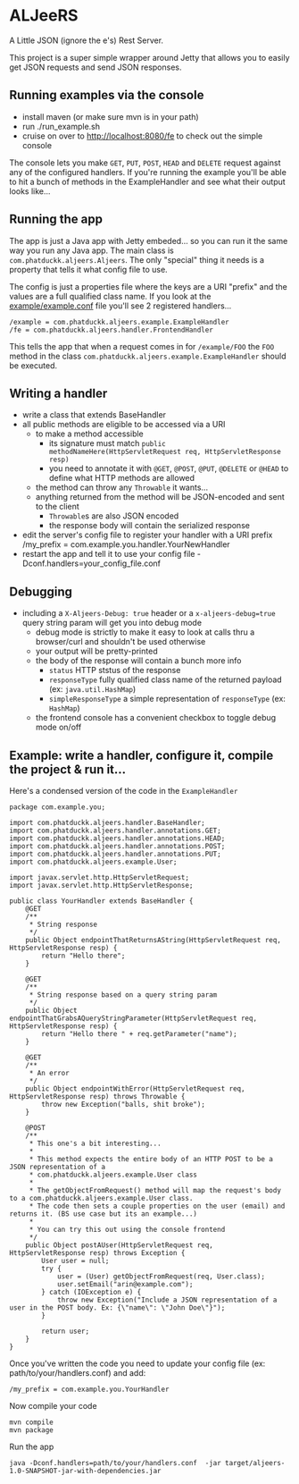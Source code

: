 # ALJeeRS

A Little JSON (ignore the e's) Rest Server.

This project is a super simple wrapper around Jetty that allows you to easily get JSON requests and send JSON responses.


## Running examples via the console

* install maven (or make sure mvn is in your path)
* run ./run_example.sh
* cruise on over to <a href="http://localhost:8080/fe">http://localhost:8080/fe</a> to check out the simple console

The console lets you make `GET`, `PUT`, `POST`, `HEAD` and `DELETE` request against any of the configured handlers. If you're running the example
you'll be able to hit a bunch of methods in the ExampleHandler and see what their output looks like...

## Running the app

The app is just a Java app with Jetty embeded... so you can run it the same way you run any Java app. The main class is `com.phatduckk.aljeers.Aljeers`.
The only "special" thing it needs is a property that tells it what config file to use.

The config is just a properties file where the keys are a URI "prefix" and the values are a full qualified class name.
If you look at the <a href="http://github.com/phatduckk/aljeers/blob/master/example/example.conf">example/example.conf</a> file you'll see 2 registered handlers...

    /example = com.phatduckk.aljeers.example.ExampleHandler
    /fe = com.phatduckk.aljeers.handler.FrontendHandler

This tells the app that when a request comes in for `/example/FOO` the `FOO` method in the class `com.phatduckk.aljeers.example.ExampleHandler` should be executed.

## Writing a handler

* write a class that extends BaseHandler
* all public methods are eligible to be accessed via a URI
    * to make a method accessible
        * its signature must match `public methodNameHere(HttpServletRequest req, HttpServletResponse resp)`
        * you need to annotate it with `@GET`, `@POST`, `@PUT`, `@DELETE` or `@HEAD` to define what HTTP methods are allowed
    * the method can throw any `Throwable` it wants...
    * anything returned from the method will be JSON-encoded and sent to the client
        * `Throwable`s are also JSON encoded
        * the response body will contain the serialized response
* edit the server's config file to register your handler with a URI prefix
        /my_prefix = com.example.you.handler.YourNewHandler
* restart the app and tell it to use your config file
        -Dconf.handlers=your_config_file.conf

## Debugging        

* including a `X-Aljeers-Debug: true` header or a `x-aljeers-debug=true` query string param will get you into debug mode
    * debug mode is strictly to make it easy to look at calls thru a browser/curl and shouldn't be used otherwise
    * your output will be pretty-printed
    * the body of the response will contain a bunch more info
        * `status` HTTP ststus of the response
        * `responseType` fully qualified class name of the returned payload (ex: `java.util.HashMap`)
        * `simpleResponseType` a simple representation of `responseType` (ex: `HashMap`)
    * the frontend console has a convenient checkbox to toggle debug mode on/off

## Example: write a handler, configure it, compile the project & run it...

Here's a condensed version of the code in the `ExampleHandler`

    package com.example.you;

    import com.phatduckk.aljeers.handler.BaseHandler;
    import com.phatduckk.aljeers.handler.annotations.GET;
    import com.phatduckk.aljeers.handler.annotations.HEAD;
    import com.phatduckk.aljeers.handler.annotations.POST;
    import com.phatduckk.aljeers.handler.annotations.PUT;
    import com.phatduckk.aljeers.example.User;

    import javax.servlet.http.HttpServletRequest;
    import javax.servlet.http.HttpServletResponse;

    public class YourHandler extends BaseHandler {
        @GET
        /**
         * String response
         */
        public Object endpointThatReturnsAString(HttpServletRequest req, HttpServletResponse resp) {
            return "Hello there";
        }

        @GET
        /**
         * String response based on a query string param
         */
        public Object endpointThatGrabsAQueryStringParameter(HttpServletRequest req, HttpServletResponse resp) {
            return "Hello there " + req.getParameter("name");
        }

        @GET
        /**
         * An error
         */
        public Object endpointWithError(HttpServletRequest req, HttpServletResponse resp) throws Throwable {
            throw new Exception("balls, shit broke");
        }

        @POST
        /**
         * This one's a bit interesting...
         *
         * This method expects the entire body of an HTTP POST to be a JSON representation of a
         * com.phatduckk.aljeers.example.User class
         *
         * The getObjectFromRequest() method will map the request's body to a com.phatduckk.aljeers.example.User class.
         * The code then sets a couple properties on the user (email) and returns it. (BS use case but its an example...)
         *
         * You can try this out using the console frontend
         */
        public Object postAUser(HttpServletRequest req, HttpServletResponse resp) throws Exception {
            User user = null;
            try {
                user = (User) getObjectFromRequest(req, User.class);
                user.setEmail("arin@example.com");
            } catch (IOException e) {
                throw new Exception("Include a JSON representation of a user in the POST body. Ex: {\"name\": \"John Doe\"}");
            }

            return user;
        }
    }

Once you've written the code you need to update your config file (ex: path/to/your/handlers.conf) and add:

    /my_prefix = com.example.you.YourHandler

Now compile your code

    mvn compile
    mvn package

Run the app

    java -Dconf.handlers=path/to/your/handlers.conf  -jar target/aljeers-1.0-SNAPSHOT-jar-with-dependencies.jar